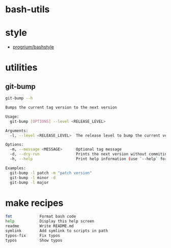 # bash-utils

# style

- [progrium/bashstyle](https://gist.github.com/outro56/4a2403ae8fefdeb832a5)

# utilities

## git-bump

```sh
git-bump --h

Bumps the current tag version to the next version

Usage:
  git-bump [OPTIONS] --level <RELEASE_LEVEL>

Arguments:
  -l, --level <RELEASE_LEVEL>  The release level to bump the current version tag to [possible values: patch, minor, major]

Options:
  -m, --message <MESSAGE>      Optional tag message
  -d, --dry-run                Prints the next version without commiting anything
  -h, --help                   Print help information (use `--help` for more detail)

Examples:
  git-bump -l patch -m "patch version"
  git-bump -l minor -d
  git-bump -l major
```

# make recipes

```sh
fmt            Format bash code
help           Display this help screen
readme         Write README.md
symlink        Add symlink to scripts in path
typos-fix      Fix typos
typos          Show typos
```
